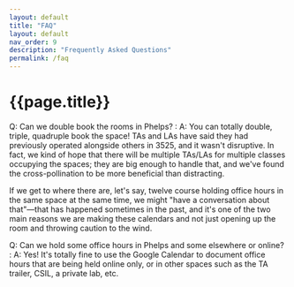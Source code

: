 ```yaml
---
layout: default
title: "FAQ"
layout: default
nav_order: 9
description: "Frequently Asked Questions"
permalink: /faq
---
```


# {{page.title}}

Q: Can we double book the rooms in Phelps? 
: A: You can totally double, triple, quadruple book the space!  TAs and LAs have said they had previously operated alongside others in 3525, and it wasn't disruptive. In fact, we kind of hope that there will be multiple TAs/LAs for multiple classes occupying the spaces; they are big enough to handle that, and we've found the cross-pollination to be more beneficial than distracting.


  If we get to where there are, let's say, twelve course holding office hours in the same space at the same time, we might "have a conversation about that"—that has happened sometimes in the past, and it's one of the two main reasons we are making these calendars and not just opening up the room and throwing caution to the wind.     
 
Q: Can we hold some office hours in Phelps and some elsewhere or online?
: A: Yes!  It's totally fine to use the Google Calendar to document office hours that are being held online only, or in other spaces such as the TA trailer, CSIL, a private lab, etc. 
